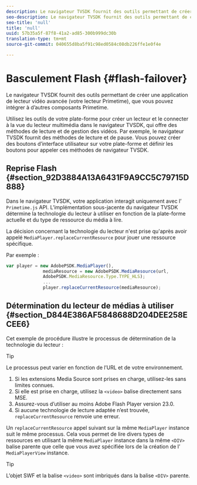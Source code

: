```yaml
---
description: Le navigateur TVSDK fournit des outils permettant de créer une application de lecteur vidéo avancée (votre lecteur Primetime), que vous pouvez intégrer à d’autres composants Primetime.
seo-description: Le navigateur TVSDK fournit des outils permettant de créer une application de lecteur vidéo avancée (votre lecteur Primetime), que vous pouvez intégrer à d’autres composants Primetime.
seo-title: 'null'
title: 'null'
uuid: 57b35a5f-87f8-41a2-ad85-300b999dc30b
translation-type: tm+mt
source-git-commit: 040655d8ba5f91c98ed0584c08db226ffe1e0f4e

---
```



# Basculement Flash {#flash-failover}

Le navigateur TVSDK fournit des outils permettant de créer une application de lecteur vidéo avancée (votre lecteur Primetime), que vous pouvez intégrer à d’autres composants Primetime.

Utilisez les outils de votre plate-forme pour créer un lecteur et le connecter à la vue du lecteur multimédia dans le navigateur TVSDK, qui offre des méthodes de lecture et de gestion des vidéos. Par exemple, le navigateur TVSDK fournit des méthodes de lecture et de pause. Vous pouvez créer des boutons d’interface utilisateur sur votre plate-forme et définir les boutons pour appeler ces méthodes de navigateur TVSDK.

## Reprise Flash {#section_92D3884A13A6431F9A9CC5C79715D888}

Dans le navigateur TVSDK, votre application interagit uniquement avec l’ `Primetime.js` API. L’implémentation sous-jacente du navigateur TVSDK détermine la technologie du lecteur à utiliser en fonction de la plate-forme actuelle et du type de ressource du média à lire.

La décision concernant la technologie du lecteur n&#39;est prise qu&#39;après avoir appelé `MediaPlayer.replaceCurrentResource` pour jouer une ressource spécifique.

Par exemple :

```js
var player = new AdobePSDK.MediaPlayer(), 
              mediaResource = new AdobePSDK.MediaResource(url, 
              AdobePSDK.MediaResource.Type.TYPE_HLS); 
              ... 
              player.replaceCurrentResource(mediaResource);
```

## Détermination du lecteur de médias à utiliser {#section_D844E386AF5848688D204DEE258ECEE6}

Cet exemple de procédure illustre le processus de détermination de la technologie du lecteur :

>[!TIP]
>
>Le processus peut varier en fonction de l’URL et de votre environnement.

1. Si les extensions Media Source sont prises en charge, utilisez-les sans limites connues.
1. Si elle est prise en charge, utilisez la `<video>` balise directement sans MSE.
1. Assurez-vous d’utiliser au moins Adobe Flash Player version 23.0.
1. Si aucune technologie de lecture adaptée n’est trouvée, `replaceCurrentResource` renvoie une erreur.

Un `replaceCurrentResource` appel suivant sur la même `MediaPlayer` instance suit le même processus. Cela vous permet de lire divers types de ressources en utilisant la même `MediaPlayer` instance dans la même `<DIV>` balise parente que celle que vous avez spécifiée lors de la création de l’ `MediaPlayerView` instance.

>[!TIP]
>
>L’objet SWF et la balise `<video>` sont imbriqués dans la balise `<DIV>` parente.

